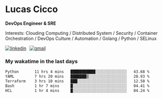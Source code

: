 # Lucas Cicco

**DevOps Engineer & SRE**

Interests: Clouding Computing / Distributed System / Security / Container Orchestration / DevOps Culture / Automation / Golang / Python / SELinux
 
<div style="display: flex; align-items: center; gap: 10px;">
  <a href="https://www.linkedin.com/in/lucas-vitor-de-cicco" target="_blank">
    <img
      src="https://img.shields.io/badge/-LinkedIn-%230077B5?style=for-the-badge&logo=linkedin&logoColor=white"
      alt="linkedin"
      target="_blank" 
    />
  </a>
  <a href="mailto:lucasvitorx1@gmail.com">
      <img
        src="https://img.shields.io/badge/-Gmail-%23333?style=for-the-badge&logo=gmail&logoColor=white"
        alt="gmail"
        target="_blank"
      />
  </a>
</div>

### My wakatime in the last days

<!--START_SECTION:waka-->

```txt
Python       11 hrs 4 mins   ███████████░░░░░░░░░░░░░░   43.68 %
YAML         7 hrs 20 mins   ███████▒░░░░░░░░░░░░░░░░░   28.93 %
Terraform    3 hrs 10 mins   ███░░░░░░░░░░░░░░░░░░░░░░   12.50 %
Bash         1 hr 7 mins     █░░░░░░░░░░░░░░░░░░░░░░░░   04.41 %
HCL          1 hr 4 mins     █░░░░░░░░░░░░░░░░░░░░░░░░   04.24 %
```

<!--END_SECTION:waka-->

